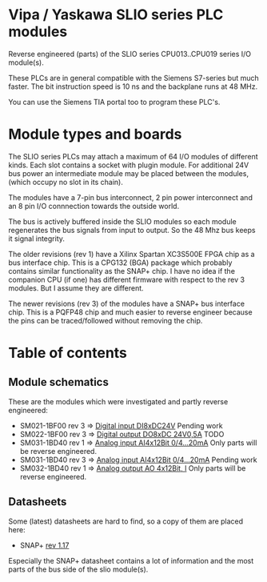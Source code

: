 # Vipa / Yaskawa SLIO series PLC modules

Reverse engineered (parts) of the SLIO series CPU013..CPU019 series I/O module(s).

These PLCs are in general compatible with the Siemens S7-series but much faster.
The bit instruction speed is 10 ns and the backplane runs at 48 MHz.

You can use the Siemens TIA portal too to program these PLC's.

# Module types and boards

The SLIO series PLCs may attach a maximum of 64 I/O modules of different kinds.
Each slot contains a socket with plugin module.
For additional 24V bus power an intermediate module may be placed between the
 modules, (which occupy no slot in its chain).

The modules have a 7-pin bus interconnect, 2 pin power interconnect and an 8 pin
 I/O connnection towards the outside world.

The bus is actively buffered inside the SLIO modules so each module regenerates
 the bus signals from input to output. So the 48 Mhz bus keeps it signal
 integrity.

The older revisions (rev 1) have a Xilinx Spartan XC3S500E FPGA chip as a bus
 interface chip. This is a CPG132 (BGA) package which probably contains similar
 functionality as the SNAP+ chip. I have no idea if the companion CPU (if one)
 has different firmware with respect to the rev 3 modules. But I assume they
 are different.
 
The newer revisions (rev 3) of the modules have a SNAP+ bus interface chip.
 This is a PQFP48 chip and much easier to reverse engineer because the pins can
 be traced/followed without removing the chip.
 
# Table of contents

## Module schematics

These are the modules which were investigated and partly reverse engineered:

* SM021-1BF00 rev 3 => [Digital input DI8xDC24V](sm021-1bf00-r3/readme.md) Pending work
* SM022-1BF00 rev 3 => [Digital output DO8xDC 24V0,5A](sm022-1bf00-r3/readme.md) TODO
* SM031-1BD40 rev 1 => [Analog input AI4x12Bit 0/4...20mA](sm031-1bd40-r1/readme.md) Only parts will be reverse engineered.
* SM031-1BD40 rev 3 => [Analog input AI4x12Bit 0/4...20mA](sm031-1bd40-r3/readme.md) Pending work
* SM032-1BD40 rev 1 => [Analog output AO 4x12Bit, I](sm032-1bd40-r1/readme.md) Only parts will be reverse engineered.

## Datasheets

Some (latest) datasheets are hard to find, so a copy of them are placed here:

* SNAP+ [rev 1.17](datasheets/snap-datasheet.pdf)

Especially the SNAP+ datasheet contains a lot of information and the most parts
 of the bus side of the slio module(s).
